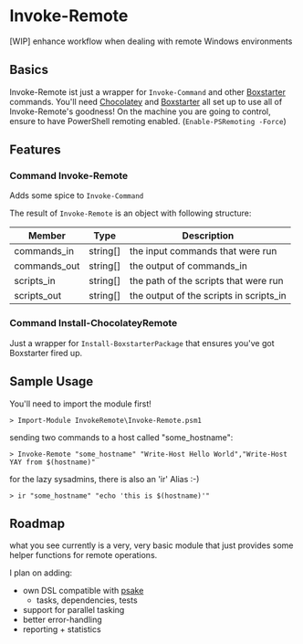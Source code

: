 # Invoke-Remote
[WIP] enhance workflow when dealing with remote Windows environments

## Basics
Invoke-Remote ist just a wrapper for `Invoke-Command` and other [Boxstarter](https://github.com/mwrock/boxstarter) commands.
You'll need [Chocolatey](https://chocolatey.org/) and [Boxstarter](https://github.com/mwrock/boxstarter) all set up to use all of Invoke-Remote's goodness!
On the machine you are going to control, ensure to have PowerShell remoting enabled. (`Enable-PSRemoting -Force`)

## Features
### Command Invoke-Remote
Adds some spice to `Invoke-Command`

The result of `Invoke-Remote` is an object with following structure:

| Member         | Type          | Description                |
| -------------  | ------------  | -------------------------  |
| commands_in    | string[]      | the input commands that were run |
| commands_out   | string[]      | the output of commands_in |
| scripts_in     | string[]      | the path of the scripts that were run |
| scripts_out    | string[]      | the output of the scripts in scripts_in |

### Command Install-ChocolateyRemote
Just a wrapper for `Install-BoxstarterPackage` that ensures you've got Boxstarter fired up.

## Sample Usage
You'll need to import the module first!
```
> Import-Module InvokeRemote\Invoke-Remote.psm1
```

sending two commands to a host called "some_hostname":
```
> Invoke-Remote "some_hostname" "Write-Host Hello World","Write-Host YAY from $(hostname)"
```

for the lazy sysadmins, there is also an 'ir' Alias :-)
```
> ir "some_hostname" "echo 'this is $(hostname)'"
```

## Roadmap
what you see currently is a very, very basic module that just provides some helper functions for remote operations.

I plan on adding:
* own DSL compatible with [psake](https://github.com/psake/psake)
  * tasks, dependencies, tests
* support for parallel tasking
* better error-handling
* reporting + statistics

